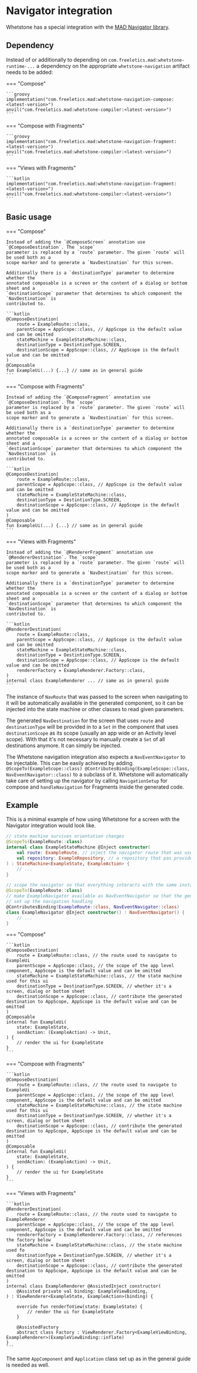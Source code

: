 # Navigator integration

Whetstone has a special integration with the [MAD Navigator library](../navigator/get-started.md).

## Dependency

Instead of or additionally to depending on `com.freeletics.mad:whetstone-runtime-...` a dependency
on the appropriate `whetstone-navigation` artifact needs to be added:

=== "Compose"

    ```groovy
    implementation("com.freeletics.mad:whetstone-navigation-compose:<latest-version>")
    anvil("com.freeletics.mad:whetstone-compiler:<latest-version>")
    ```

=== "Compose with Fragments"

    ```groovy
    implementation("com.freeletics.mad:whetstone-navigation-fragment:<latest-version>")
    anvil("com.freeletics.mad:whetstone-compiler:<latest-version>")
    ```

=== "Views with Fragments"

    ```kotlin
    implementation("com.freeletics.mad:whetstone-navigation-fragment:<latest-version>")
    anvil("com.freeletics.mad:whetstone-compiler:<latest-version>")
    ```

## Basic usage

=== "Compose"

    Instead of adding the `@ComposeScreen` annotation use `@ComposeDestination`. The `scope`
    parameter is replaced by a `route` parameter. The given `route` will be used both as a 
    scope marker and to generate a `NavDestination` for this screen.

    Additionally there is a `destinationType` parameter to determine whether the 
    annotated composable is a screen or the content of a dialog or bottom sheet and a 
    `destinationScope` parameter that determines to which component the `NavDestination` is 
    contributed to.

    ```kotlin
    @ComposeDestination(
        route = ExampleRoute::class,
        parentScope = AppScope::class, // AppScope is the default value and can be omitted
        stateMachine = ExampleStateMachine::class,
        destinationType = DestintionType.SCREEN,
        destinationScope = AppScope::class, // AppScope is the default value and can be omitted
    )
    @Composable
    fun ExampleUi(...) {...} // same as in general guide
    ```

=== "Compose with Fragments"

    Instead of adding the `@ComposeFragment` annotation use `@ComposeDestination`. The `scope`
    parameter is replaced by a `route` parameter. The given `route` will be used both as a 
    scope marker and to generate a `NavDestination` for this screen.

    Additionally there is a `destinationType` parameter to determine whether the 
    annotated composable is a screen or the content of a dialog or bottom sheet and a 
    `destinationScope` parameter that determines to which component the `NavDestination` is 
    contributed to.

    ```kotlin
    @ComposeDestination(
        route = ExampleRoute::class,
        parentScope = AppScope::class, // AppScope is the default value and can be omitted
        stateMachine = ExampleStateMachine::class,
        destinationType = DestintionType.SCREEN,
        destinationScope = AppScope::class, // AppScope is the default value and can be omitted
    )
    @Composable
    fun ExampleUi(...) {...} // same as in general guide
    ```
=== "Views with Fragments"

    Instead of adding the `@RendererFragment` annotation use `@RendererDestination`. The `scope`
    parameter is replaced by a `route` parameter. The given `route` will be used both as a 
    scope marker and to generate a `NavDestination` for this screen.

    Additionally there is a `destinationType` parameter to determine whether the 
    annotated composable is a screen or the content of a dialog or bottom sheet and a 
    `destinationScope` parameter that determines to which component the `NavDestination` is 
    contributed to.

    ```kotlin
    @RendererDestination(
        route = ExampleRoute::class,
        parentScope = AppScope::class, // AppScope is the default value and can be omitted
        stateMachine = ExampleStateMachine::class,
        destinationType = DestintionType.SCREEN,
        destinationScope = AppScope::class, // AppScope is the default value and can be omitted
        rendererFactory = ExampleRenderer.Factory::class,
    )
    internal class ExampleRenderer ... // same as in general guide
    ```

The instance of `NavRoute` that was passed to the screen when navigating to 
it will be automatically available in the generated component, so it can be 
injected into the state machine or other classes to read given parameters.

The generated `NavDestination` for the screen that uses `route` and `destinationType`
will be provided in to a `Set` in the component that uses `destinationScope` as its
scope (usually an app wide or an Activity level scope). With that it's not necessary
to manually create a `Set` of all destinations anymore. It can simply be injected.

The Whetstone navigation integration also expects a `NavEventNavigator`
to be injectable. This can be easily achieved by adding
`@ScopeTo(ExampleScope::class) @ContributesBinding(ExampleScope::class, NavEventNavigator::class)`
to a subclass of it. Whetstone will automatically take care of setting up
the navigator by calling `NavigationSetup` for compose and `handleNavigation`
for Fragments inside the generated code.


## Example

This is a minimal example of how using Whetstone for a screen with the Navigator integration 
would look like.

```kotlin
// state machine survives orientation changes
@ScopeTo(ExampleRoute::class)
internal class ExampleStateMachine @Inject constructor(
    val route: ExampleRoute, // inject the navigator route that was used to get to this screen
    val repository: ExampleRepository, // a repository that pas provided somewhere in the app
) : StateMachine<ExampleState, ExampleAction> { 
    // ... 
}

// scope the navigator so that everything interacts with the same instance
@ScopeTo(ExampleRoute::class)
// make ExampleNavigator available as NavEventNavigator so that the generated code can automatically
// set up the navigation handling
@ContributesBinding(ExampleRoute::class, NavEventNavigator::class)
class ExampleNavigator @Inject constructor() : NavEventNavigator() {
    // ... 
}
```

=== "Compose"

    ```kotlin
    @ComposeDestination(
        route = ExampleRoute::class, // the route used to navigate to ExampleUi
        parentScope = AppScope::class, // the scope of the app level component, AppScope is the default value and can be omitted
        stateMachine = ExampleStateMachine::class, // the state machine used for this ui
        destinationType = DestinationType.SCREEN, // whether it's a screen, dialog or bottom sheet
        destinationScope = AppScope::class, // contribute the generated destination to AppScope, AppScope is the default value and can be omitted
    )
    @Composable
    internal fun ExampleUi(
        state: ExampleState,
        sendAction: (ExampleAction) -> Unit,
    ) { 
        // render the ui for ExampleState
    }
    ```

=== "Compose with Fragments"

    ```kotlin
    @ComposeDestination(
        route = ExampleRoute::class, // the route used to navigate to ExampleUi
        parentScope = AppScope::class, // the scope of the app level component, AppScope is the default value and can be omitted
        stateMachine = ExampleStateMachine::class, // the state machine used for this ui
        destinationType = DestinationType.SCREEN, // whether it's a screen, dialog or bottom sheet
        destinationScope = AppScope::class, // contribute the generated destination to AppScope, AppScope is the default value and can be omitted
    )
    @Composable
    internal fun ExampleUi(
        state: ExampleState,
        sendAction: (ExampleAction) -> Unit,
    ) { 
        // render the ui for ExampleState
    }
    ```

=== "Views with Fragments"

    ```kotlin
    @RendererDestination(
        route = ExampleRoute::class, // the route used to navigate to ExampleRenderer
        parentScope = AppScope::class, // the scope of the app level component, AppScope is the default value and can be omitted
        rendererFactory = ExampleRenderer.Factory::class, // references the factory below
        stateMachine = ExampleStateMachine::class, // the state machine used fo
        destinationType = DestinationType.SCREEN, // whether it's a screen, dialog or bottom sheet
        destinationScope = AppScope::class, // contribute the generated destination to AppScope, AppScope is the default value and can be omitted
    )
    internal class ExampleRenderer @AssistedInject constructor(
        @Assisted private val binding: ExampleViewBinding,
    ) : ViewRenderer<ExampleState, ExampleAction>(binding) {
    
        override fun renderToView(state: ExampleState) {
            // render the ui for ExampleState
        }
    
        @AssistedFactory
        abstract class Factory : ViewRenderer.Factory<ExampleViewBinding, ExampleRenderer>(ExampleViewBinding::inflate)
    }
    ```

The same `AppComponent` and `Application` class set up as in the general guide is needed as well.
